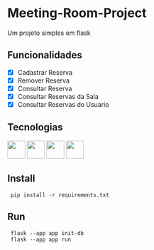 ﻿# Meeting-Room-Project

Um projeto simples em flask

## Funcionalidades
- [x] Cadastrar Reserva
- [x] Remover Reserva
- [x] Consultar Reserva
- [x] Consultar Reservas da Sala
- [x] Consultar Reservas do Usuario

## Tecnologias
[<img src="https://cdn.jsdelivr.net/gh/devicons/devicon@latest/icons/flask/flask-original.svg" width="40" height="40" />](https://flask.palletsprojects.com/en/3.0.x/) <img src="https://cdn.jsdelivr.net/gh/devicons/devicon@latest/icons/html5/html5-original.svg" width="40" height="40" /> [<img src="https://cdn.jsdelivr.net/gh/devicons/devicon@latest/icons/alpinejs/alpinejs-original.svg" width="40" height="40" />](https://alpinejs.dev) [<img src="https://cdn.jsdelivr.net/gh/devicons/devicon@latest/icons/tailwindcss/tailwindcss-original.svg" width="40" height="40" />](https://tailwindcss.com/)

## Install
```
 pip install -r requirements.txt
```

## Run
```
 flask --app app init-db
 flask --app app run
```
